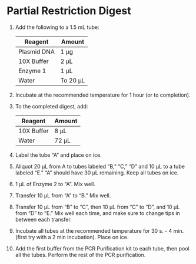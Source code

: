 # Partial Restriction Digest

1. Add the following to a 1.5 mL tube:

    | Reagent      | Amount   |
    |--------------|----------|
    | Plasmid DNA  | 1 μg     |
    | 10X Buffer   | 2 μL     |
    | Enzyme 1     | 1 μL     |
    | Water        | To 20 μL |

2. Incubate at the recommended temperature for 1 hour (or to completion).

3. To the completed digest, add:

    | Reagent      | Amount   |
    |--------------|----------|
    | 10X Buffer   | 8 μL     |
    | Water        | 72 μL    |

4. Label the tube “A” and place on ice.

5. Aliquot 20 μL from A to tubes labeled “B,” “C,” “D” and 10 μL to a tube labeled “E." “A” should have 30 μL remaining. Keep all tubes on ice.

6. 1 μL of Enzyme 2 to “A”. Mix well.

7. Transfer 10 μL from “A” to “B.” Mix well.

8. Transfer 10 μL from “B” to “C”, then 10 μL from “C” to “D”, and 10 μL from “D” to “E.” Mix well each time, and make sure to change tips in between each transfer.

9. Incubate all tubes at the recommended temperature for 30 s. - 4 min.
(first try with a 2 min incubation). Place on ice.

10. Add the first buffer from the PCR Purification kit to each tube, then pool all the tubes. Perform the rest of the PCR purification.
